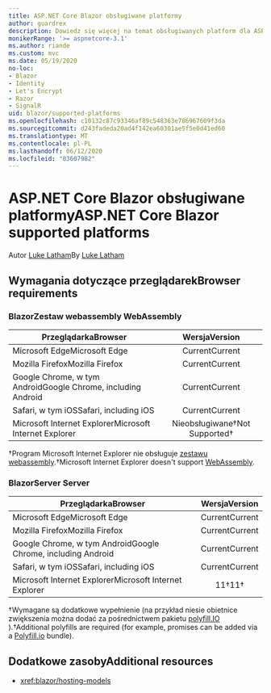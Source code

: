 ```yaml
---
title: ASP.NET Core Blazor obsługiwane platformy
author: guardrex
description: Dowiedz się więcej na temat obsługiwanych platform dla ASP.NET Core Blazor .
monikerRange: '>= aspnetcore-3.1'
ms.author: riande
ms.custom: mvc
ms.date: 05/19/2020
no-loc:
- Blazor
- Identity
- Let's Encrypt
- Razor
- SignalR
uid: blazor/supported-platforms
ms.openlocfilehash: c10132c87c93346af89c548363e786967609f3da
ms.sourcegitcommit: d243fadeda20ad4f142ea60301ae5f5e0d41ed60
ms.translationtype: MT
ms.contentlocale: pl-PL
ms.lasthandoff: 06/12/2020
ms.locfileid: "83607982"
---
```

# <a name="aspnet-core-blazor-supported-platforms"></a><span data-ttu-id="4119d-103">ASP.NET Core Blazor obsługiwane platformy</span><span class="sxs-lookup"><span data-stu-id="4119d-103">ASP.NET Core Blazor supported platforms</span></span>

<span data-ttu-id="4119d-104">Autor [Luke Latham](https://github.com/guardrex)</span><span class="sxs-lookup"><span data-stu-id="4119d-104">By [Luke Latham](https://github.com/guardrex)</span></span>

## <a name="browser-requirements"></a><span data-ttu-id="4119d-105">Wymagania dotyczące przeglądarek</span><span class="sxs-lookup"><span data-stu-id="4119d-105">Browser requirements</span></span>

### <a name="blazor-webassembly"></a>Blazor<span data-ttu-id="4119d-106">Zestaw webassembly</span><span class="sxs-lookup"><span data-stu-id="4119d-106"> WebAssembly</span></span>

| <span data-ttu-id="4119d-107">Przeglądarka</span><span class="sxs-lookup"><span data-stu-id="4119d-107">Browser</span></span>                          | <span data-ttu-id="4119d-108">Wersja</span><span class="sxs-lookup"><span data-stu-id="4119d-108">Version</span></span>               |
| -------------------------------- | :-------------------: |
| <span data-ttu-id="4119d-109">Microsoft Edge</span><span class="sxs-lookup"><span data-stu-id="4119d-109">Microsoft Edge</span></span>                   | <span data-ttu-id="4119d-110">Current</span><span class="sxs-lookup"><span data-stu-id="4119d-110">Current</span></span>               |
| <span data-ttu-id="4119d-111">Mozilla Firefox</span><span class="sxs-lookup"><span data-stu-id="4119d-111">Mozilla Firefox</span></span>                  | <span data-ttu-id="4119d-112">Current</span><span class="sxs-lookup"><span data-stu-id="4119d-112">Current</span></span>               |
| <span data-ttu-id="4119d-113">Google Chrome, w tym Android</span><span class="sxs-lookup"><span data-stu-id="4119d-113">Google Chrome, including Android</span></span> | <span data-ttu-id="4119d-114">Current</span><span class="sxs-lookup"><span data-stu-id="4119d-114">Current</span></span>               |
| <span data-ttu-id="4119d-115">Safari, w tym iOS</span><span class="sxs-lookup"><span data-stu-id="4119d-115">Safari, including iOS</span></span>            | <span data-ttu-id="4119d-116">Current</span><span class="sxs-lookup"><span data-stu-id="4119d-116">Current</span></span>               |
| <span data-ttu-id="4119d-117">Microsoft Internet Explorer</span><span class="sxs-lookup"><span data-stu-id="4119d-117">Microsoft Internet Explorer</span></span>      | <span data-ttu-id="4119d-118">Nieobsługiwane&dagger;</span><span class="sxs-lookup"><span data-stu-id="4119d-118">Not Supported&dagger;</span></span> |

<span data-ttu-id="4119d-119">&dagger;Program Microsoft Internet Explorer nie obsługuje [zestawu webassembly](https://webassembly.org).</span><span class="sxs-lookup"><span data-stu-id="4119d-119">&dagger;Microsoft Internet Explorer doesn't support [WebAssembly](https://webassembly.org).</span></span>

### <a name="blazor-server"></a>Blazor<span data-ttu-id="4119d-120">Server</span><span class="sxs-lookup"><span data-stu-id="4119d-120"> Server</span></span>

| <span data-ttu-id="4119d-121">Przeglądarka</span><span class="sxs-lookup"><span data-stu-id="4119d-121">Browser</span></span>                          | <span data-ttu-id="4119d-122">Wersja</span><span class="sxs-lookup"><span data-stu-id="4119d-122">Version</span></span>    |
| -------------------------------- | :--------: |
| <span data-ttu-id="4119d-123">Microsoft Edge</span><span class="sxs-lookup"><span data-stu-id="4119d-123">Microsoft Edge</span></span>                   | <span data-ttu-id="4119d-124">Current</span><span class="sxs-lookup"><span data-stu-id="4119d-124">Current</span></span>    |
| <span data-ttu-id="4119d-125">Mozilla Firefox</span><span class="sxs-lookup"><span data-stu-id="4119d-125">Mozilla Firefox</span></span>                  | <span data-ttu-id="4119d-126">Current</span><span class="sxs-lookup"><span data-stu-id="4119d-126">Current</span></span>    |
| <span data-ttu-id="4119d-127">Google Chrome, w tym Android</span><span class="sxs-lookup"><span data-stu-id="4119d-127">Google Chrome, including Android</span></span> | <span data-ttu-id="4119d-128">Current</span><span class="sxs-lookup"><span data-stu-id="4119d-128">Current</span></span>    |
| <span data-ttu-id="4119d-129">Safari, w tym iOS</span><span class="sxs-lookup"><span data-stu-id="4119d-129">Safari, including iOS</span></span>            | <span data-ttu-id="4119d-130">Current</span><span class="sxs-lookup"><span data-stu-id="4119d-130">Current</span></span>    |
| <span data-ttu-id="4119d-131">Microsoft Internet Explorer</span><span class="sxs-lookup"><span data-stu-id="4119d-131">Microsoft Internet Explorer</span></span>      | <span data-ttu-id="4119d-132">11&dagger;</span><span class="sxs-lookup"><span data-stu-id="4119d-132">11&dagger;</span></span> |

<span data-ttu-id="4119d-133">&dagger;Wymagane są dodatkowe wypełnienie (na przykład niesie obietnice zwiększenia można dodać za pośrednictwem pakietu [polyfill.IO](https://polyfill.io/v3/) ).</span><span class="sxs-lookup"><span data-stu-id="4119d-133">&dagger;Additional polyfills are required (for example, promises can be added via a [Polyfill.io](https://polyfill.io/v3/) bundle).</span></span>

## <a name="additional-resources"></a><span data-ttu-id="4119d-134">Dodatkowe zasoby</span><span class="sxs-lookup"><span data-stu-id="4119d-134">Additional resources</span></span>

* <xref:blazor/hosting-models>
